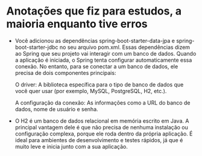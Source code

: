 # Anotações que fiz para estudos, a maioria enquanto tive erros

- Você adicionou as dependências spring-boot-starter-data-jpa e spring-boot-starter-jdbc no seu arquivo pom.xml. Essas dependências dizem ao Spring que seu projeto vai interagir com um banco de dados. Quando a aplicação é iniciada, o Spring tenta configurar automaticamente essa conexão. No entanto, para se conectar a um banco de dados, ele precisa de dois componentes principais:

    O driver: A biblioteca específica para o tipo de banco de dados que você quer usar (por exemplo, MySQL, PostgreSQL, H2, etc.).

    A configuração da conexão: As informações como a URL do banco de dados, nome de usuário e senha.

- O H2 é um banco de dados relacional em memória escrito em Java. A principal vantagem dele é que não precisa de nenhuma instalação ou configuração complexa, porque ele roda dentro da própria aplicação. É ideal para ambientes de desenvolvimento e testes rápidos, já que é muito leve e inicia junto com a sua aplicação.

